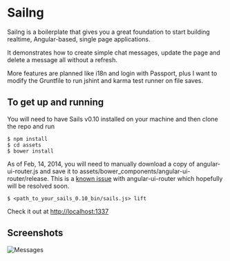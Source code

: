# Sailng #

Sailng is a boilerplate that gives you a great foundation to start building realtime, Angular-based, single page applications.

It demonstrates how to create simple chat messages, update the page and delete a message all without a refresh.

More features are planned like i18n and login with Passport, plus I want to modify the Gruntfile to run jshint and karma test runner on file saves.

## To get up and running ##
You will need to have Sails v0.10 installed on your machine and then clone the repo and run

    $ npm install
    $ cd assets
    $ bower install

As of Feb, 14, 2014, you will need to manually download a copy of angular-ui-router.js and save it to assets/bower_components/angular-ui-router/release.
This is a [known issue](https://github.com/angular-ui/ui-router/issues/846) with angular-ui-router which hopefully will be resolved soon.

    $ <path_to_your_sails_0.10_bin/sails.js> lift

Check it out at [http://localhost:1337](http://localhost:1337)

## Screenshots ##

![Messages](https://github.com/ryancp/sailng/raw/master/screenshots/sailng-messages.png)